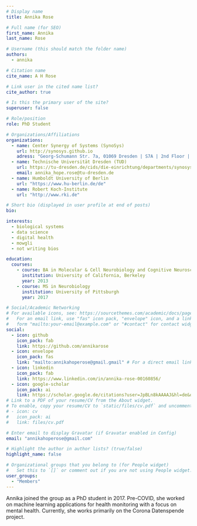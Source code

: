 ```yaml
---
# Display name
title: Annika Rose

# Full name (for SEO)
first_name: Annika
last_name: Rose

# Username (this should match the folder name)
authors:
  - annika

# Citation name
cite_name: A H Rose

# Link user in the cited name list?
cite_author: true

# Is this the primary user of the site?
superuser: false

# Role/position
role: PhD Student

# Organizations/Affiliations
organizations:
  - name: Center Synergy of Systems (SynoSys)
    url: http://synosys.github.io
    adress: "Georg-Schumann Str. 7a, 01069 Dresden | S7A | 2nd Floor | Room: 205"
  - name: Technische Universität Dresden (TUD)
    url: https://tu-dresden.de/cids/die-einrichtung/departments/synosys
    email: annika_hope.rose@tu-dresden.de
  - name: Humboldt University of Berlin
    url: "https://www.hu-berlin.de/de"
  - name: Robert Koch-Institute
    url: "http://www.rki.de"

# Short bio (displayed in user profile at end of posts)
bio:

interests:
  - biological systems
  - data science
  - digital health
  - mowgli
  - not writing bios

education:
  courses:
    - course: BA in Molecular & Cell Neurobiology and Cognitive Neuroscience
      institution: University of California, Berkeley
      year: 2013
    - course: MS in Neurobiology
      institution: University of Pittsburgh
      year: 2017

# Social/Academic Networking
# For available icons, see: https://sourcethemes.com/academic/docs/page-builder/#icons
#   For an email link, use "fas" icon pack, "envelope" icon, and a link in the
#   form "mailto:your-email@example.com" or "#contact" for contact widget.
social:
  - icon: github
    icon_pack: fab
    link: https://github.com/annikarose
  - icon: envelope
    icon_pack: fas
    link: "mailto:annikahoperose@gmail.gmail" # For a direct email link, use "mailto:test@example.org".
  - icon: linkedin
    icon_pack: fab
    link: https://www.linkedin.com/in/annika-rose-00160856/
  - icon: google-scholar
    icon_pack: ai
    link: https://scholar.google.de/citations?user=JpBLn8kAAAAJ&hl=de&oi=sra
# Link to a PDF of your resume/CV from the About widget.
# To enable, copy your resume/CV to `static/files/cv.pdf` and uncomment the lines below.
# - icon: cv
#   icon_pack: ai
#   link: files/cv.pdf

# Enter email to display Gravatar (if Gravatar enabled in Config)
email: "annikahoperose@gmail.com"

# Highlight the author in author lists? (true/false)
highlight_name: false

# Organizational groups that you belong to (for People widget)
#   Set this to `[]` or comment out if you are not using People widget.
user_groups:
  - "Members"
---
```


Annika joined the group as a PhD student in 2017. Pre-COVID, she worked on machine learning applications for health monitoring with a focus on mental health. Currently, she works primarily on the Corona Datenspende project.
